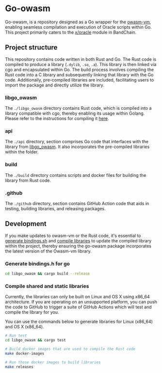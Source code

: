 # Go-owasm

Go-owasm, is a repository designed as a Go wrapper for the [owasm-vm](https://github.com/bandprotocol/owasm/tree/master/packages/vm), enabling seamless compilation and execution of Oracle scripts within Go. This project primarily caters to the [x/oracle](https://github.com/bandprotocol/chain/tree/master/x/oracle) module in BandChain.

## Project structure

This repository contains code written in both Rust and Go. The Rust code is compiled to produce a library (`.dylib`, `.so`, `.a`). This library is then linked via cgo and encapsulated within Go. The build process involves compiling the Rust code into a C library and subsequently linking that library with the Go code. Additionally, pre-compiled libraries are included, facilitating users to import the package and directly utilize the library.

### libgo_owasm

The `./libgo_owasm` directory contains Rust code, which is compiled into a library compatible with cgo, thereby enabling its usage within Golang. Please refer to the instructions for compiling it [here](#compile-shared-and-static-libraries).

### api

The `./api` directory, section comprises Go code that interfaces with the library from [libgo_owasm](#libgo_owasm). It also incorporates the pre-compiled libraries within the folder.

### build

The `./build` directory contains scripts and docker files for building the library from Rust code.

### .github

The `./github` directory, section contains GitHub Action code that aids in testing, building libraries, and releasing packages.

## Development

If you make updates to owasm-vm or the Rust code, it's essential to [generate bindings.sh](#generate-bindingsh-for-go) and [compile libraries](#compile-shared-and-static-libraries) to update the compiled library within the project, thereby ensuring the go-owasm package incorporates the latest version of the Owasm-vm library.

### Generate bindings.h for go

```sh
cd libgo_owasm && cargo build --release
```

### Compile shared and static libraries

Currently, the libraries can only be built on Linux and OS X using x86_64 architecture. If you are operating on an unsupported platform, you can push the code to GitHub to trigger a suite of GitHub Actions which will test and  compile the library for you.

You can use the commands below to generate libraries for Linux (x86_64) and OS X (x86_64).

```sh
# Run test
cd libgo_owasm && cargo test

# Build docker images that are used to compile the Rust code
make docker-images

# Run those docker images to build libraries
make releases
```

